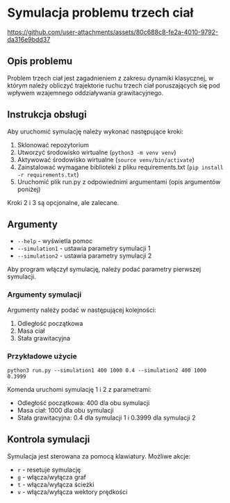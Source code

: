 # Symulacja problemu trzech ciał


https://github.com/user-attachments/assets/80c688c8-fe2a-4010-9792-da316e9bdd37


## Opis problemu

Problem trzech ciał jest zagadnieniem z zakresu dynamiki klasycznej, w którym należy obliczyć trajektorie ruchu trzech ciał poruszających się pod wpływem wzajemnego oddziaływania grawitacyjnego.

## Instrukcja obsługi

Aby uruchomić symulację należy wykonać następujące kroki:

1. Sklonować repozytorium
2. Utworzyć środowisko wirtualne (`python3 -m venv venv`)
3. Aktywować środowisko wirtualne (`source venv/bin/activate`)
4. Zainstalować wymagane biblioteki z pliku requirements.txt (`pip install -r requirements.txt`)
5. Uruchomić plik run.py z odpowiednimi argumentami (opis argumentów poniżej)

Kroki 2 i 3 są opcjonalne, ale zalecane.

## Argumenty

- `--help` - wyświetla pomoc
- `--simulation1` - ustawia parametry symulacji 1
- `--simulation2` - ustawia parametry symulacji 2

Aby program włączył symulację, należy podać parametry pierwszej symulacji.

### Argumenty symulacji

Argumenty należy podać w następującej kolejności:

1. Odległość początkowa
2. Masa ciał
3. Stała grawitacyjna

### Przykładowe użycie

`python3 run.py --simulation1 400 1000 0.4 --simulation2 400 1000 0.3999`

Komenda uruchomi symulację 1 i 2 z parametrami:

- Odległość początkowa: 400 dla obu symulacji
- Masa ciał: 1000 dla obu symulacji
- Stała grawitacyjna: 0.4 dla symulacji 1 i 0.3999 dla symulacji 2

## Kontrola symulacji

Symulacja jest sterowana za pomocą klawiatury. Możliwe akcje:

- `r` - resetuje symulację
- `g` - włącza/wyłącza graf
- `t` - włącza/wyłącza ścieżki
- `v` - włącza/wyłącza wektory prędkości
